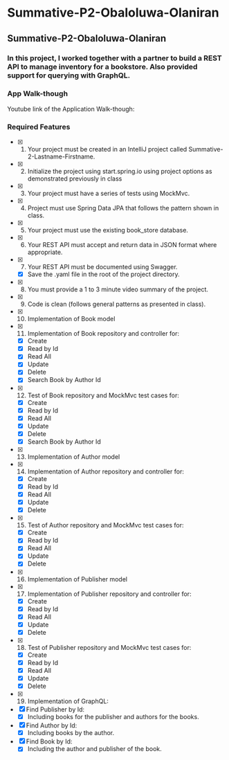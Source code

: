 # Summative-P2-Obaloluwa-Olaniran

## Summative-P2-Obaloluwa-Olaniran

### In this project, I worked together with a partner to build a REST API to manage inventory for a bookstore. Also provided support for querying with GraphQL.

### App Walk-though

Youtube link of the Application Walk-though:

### Required Features

- [x] 1. Your project must be created in an IntelliJ project called Summative-2-Lastname-Firstname.
- [x] 2. Initialize the project using start.spring.io using project options as demonstrated previously in class
- [x] 3. Your project must have a series of tests using MockMvc.
- [x] 4. Project must use Spring Data JPA that follows the pattern shown in class.
- [x] 5. Your project must use the existing book_store database.
- [x] 6. Your REST API must accept and return data in JSON format where appropriate.
- [x] 7. Your REST API must be documented using Swagger.
  - [x] Save the .yaml file in the root of the project directory.
- [x] 8. You must provide a 1 to 3 minute video summary of the project.
- [x] 9. Code is clean (follows general patterns as presented in class).
- [x] 10. Implementation of Book model
- [x] 11. Implementation of Book repository and controller for:
   - [x] Create
   - [x] Read by Id
   - [x] Read All
   - [x] Update
   - [x] Delete
   - [x] Search Book by Author Id
- [x] 12. Test of Book repository and MockMvc test cases for:
   - [x] Create
   - [x] Read by Id
   - [x] Read All
   - [x] Update
   - [x] Delete
   - [x] Search Book by Author Id
  
 - [x] 13. Implementation of Author model
- [x] 14. Implementation of Author repository and controller for:
   - [x] Create
   - [x] Read by Id
   - [x] Read All
   - [x] Update
   - [x] Delete
- [x] 15. Test of Author repository and MockMvc test cases for:
   - [x] Create
   - [x] Read by Id
   - [x] Read All
   - [x] Update
   - [x] Delete

 - [x] 16. Implementation of Publisher model
- [x] 17. Implementation of Publisher repository and controller for:
   - [x] Create
   - [x] Read by Id
   - [x] Read All
   - [x] Update
   - [x] Delete
- [x] 18. Test of Publisher repository and MockMvc test cases for:
   - [x] Create
   - [x] Read by Id
   - [x] Read All
   - [x] Update
   - [x] Delete
   
 - [x] 19. Implementation of GraphQL: 
 - [x] Find Publisher by Id:
    - [x] Including books for the publisher and authors for the books.
 - [x] Find Author by Id:
     - [x] Including books by the author.
 - [x] Find Book by Id:
    - [x] Including the author and publisher of the book.

